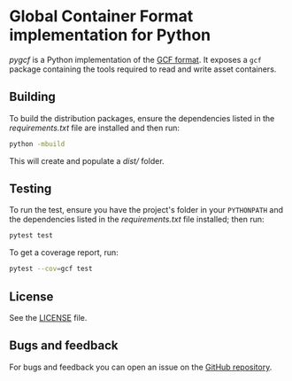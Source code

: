 # Global Container Format implementation for Python

*pygcf* is a Python implementation of the [GCF format](https://github.com/global-container-format/gcf-spec). It exposes a `gcf` package containing the tools required to read and write asset containers.

## Building

To build the distribution packages, ensure the dependencies listed in the *requirements.txt* file are installed and then run:

```bash
python -mbuild
```

This will create and populate a *dist/* folder.

## Testing

To run the test, ensure you have the project's folder in your `PYTHONPATH` and the dependencies listed in the *requirements.txt* file installed; then run:

```bash
pytest test
```

To get a coverage report, run:

```bash
pytest --cov=gcf test
```

## License

See the [LICENSE](LICENSE) file.


## Bugs and feedback

For bugs and feedback you can open an issue on the [GitHub repository](https://github.com/moongoal/pygcf).
